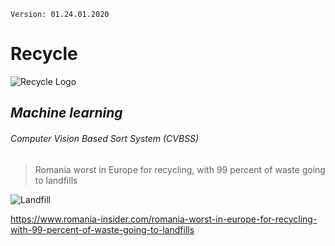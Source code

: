     Version: 01.24.01.2020

# Recycle
![Recycle Logo](../img/recycle_logo.jpg)    
## *Machine learning* 
###### Computer Vision Based Sort System (CVBSS)
##

    
   
>Romania worst in Europe for recycling, 
>with 99 percent of waste going to landfills
>
![Landfill](../img/landfill-landscape.jpg)

https://www.romania-insider.com/romania-worst-in-europe-for-recycling-with-99-percent-of-waste-going-to-landfills

